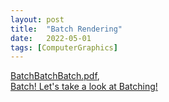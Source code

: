 ```yaml
---
layout: post
title:  "Batch Rendering"
date:   2022-05-01
tags: [ComputerGraphics]
---
```


[BatchBatchBatch.pdf](https://www.nvidia.com/docs/IO/8228/BatchBatchBatch.pdf),           
[Batch! Let's take a look at Batching!](https://www.slideshare.net/ozlael/unite-seoul-2016-60714130)      